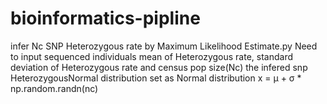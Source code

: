 # bioinformatics-pipline
infer Nc SNP Heterozygous rate by Maximum Likelihood Estimate.py
Need to input sequenced individuals mean of Heterozygous rate, standard deviation of Heterozygous rate and census pop size(Nc)
the infered snp HeterozygousNormal distribution set as Normal distribution x = μ + σ * np.random.randn(nc)
